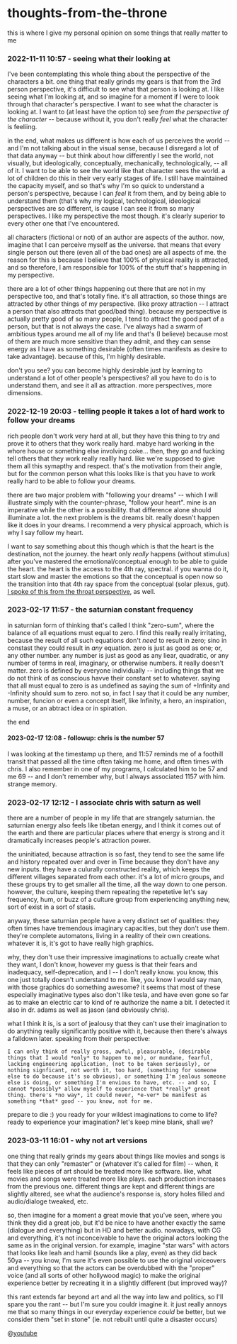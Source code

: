# thoughts-from-the-throne

this is where I give my personal opinion on some things that really matter to me

### 2022-11-11 10:57 - seeing what their looking at

I've been contemplating this whole thing about the perspective of the characters a bit. one thing that really grinds my gears is that from the 3rd person perspective, it's difficult to see what that person is looking at. I like seeing what I'm looking at, and so imagine for a moment if I were to look through that character's perspective. I want to see what the character is looking at. I want to (at least have the option to) see *from the perspective of the character* -- because without it, you don't really *feel* what the character is feeliing.

in the end, what makes us different is how each of us perceives the world -- and I'm not talking about in the visual sense, because I disregard a lot of that data anyway -- but think about how differently I see the world, not visually, but ideologically, conceptually, mechanically, technologically, -- all of it. I want to be able to see the world like that character sees the world. a lot of children do this in their very early stages of life. I still have maintained the capacity myself, and so that's why I'm so quick to understand a person's perspective, because I can *feel* it from them, and by being able to understand them (that's why my logical, technological, ideological perspectives are so different, is cause I can see it from so many perspectives. I like my perspective the most though. it's clearly superior to every other one that I've encountered.

all characters (fictional or not) of an author are aspects of the author. now, imagine that I can perceive myself as the universe. that means that every single person out there (even all of the bad ones) are all aspects of me. the reason for this is because I believe that 100% of physical reality is attracted, and so therefore, I am responsible for 100% of the stuff that's happening in my perspective.

there are a lot of other things happening out there that are not in my perspective too, and that's totally fine. it's all attraction, so those things are attracted by other things of my perspective. (like proxy attraction -- I attract a person that also attracts that good/bad thing). because my perspective is actually pretty good of so many people, I tend to attract the good part of a person, but that is not always the case. I've always had a swarm of ambitious types around me all of my life and that's (I believe) because most of them are much more sensitive than they admit, and they can sense energy as I have as something desirable (often times manifests as desire to take advantage). because of this, I'm highly desirable.

don't you see? you can become highly desirable just by learning to understand a lot of other people's perspectives? all you have to do is to understand them, and see it all as attraction. more perspectives, more dimensions.

### 2022-12-19 20:03 - telling people it takes a lot of hard work to follow your dreams

rich people don't work very hard at all, but they have this thing to try and prove it to others that they work really hard. mabye hard working in the whore house or something else involving coke... then, they go and fucking tell others that they work really reallly hard. like we're supposed to give them all this symapthy and respect. that's the motivation from their angle, but for the common person what this looks like is that you have to work really hard to be able to follow your dreams.

there are two major problem with "following your dreams" -- which I will illustrate simply with the counter-phrase, "follow your heart". mine is an imperative while the other is a possibility. that difference alone should illuminate a lot. the next problem is the dreams bit. really doesn't happen like it does in your dreams. I recommend a very physical approach, which is why I say follow my heart.

I want to say something about this though which is that the heart is the destination, not the journey. the heart only *really* happens (without stimulus) after you've mastered the emotional/conceptual enough to be able to guide the heart. the heart is the access to the 4th ray, spectral. if you wanna do it, start slow and master the emotions so that the conceptual is open now so the transition into that 4th ray space from the conceptual (solar plexus, gut). [I spoke of this from the throat perspective](/vapidshamen.md#2022-12-19-1940---the-way-of-the-whale), as well.

### 2023-02-17 11:57 - the saturnian constant frequency

in saturnian form of thinking that's called I think "zero-sum", where the balance of all equations must equal to zero. I find this really really irritating, because the result of all such equations don't *need* to result in zero; sino in constast they could result in *any* equation. zero is just as good as one; or, any other number. any number is just as good as any liear, quadratic, or any number of terms in real, imaginary, or otherwise numbers. it really doesn't matter. zero is defined by everyone individually -- including things that we do not think of as conscious havve their constant set to whatever. saying that all must equal to zero is as undefined as saying the sum of +Infinity and -Infinity should sum to zero. not so, in fact I say that it could be any number, number, funcion or even a concept itself, like Infinity, a hero, an inspiration, a muse, or an abtract idea or in spiration.

the      end

#### 2023-02-17 12:08 - followup: chris is the number 57

I was looking at the timestamp up there, and 11:57 reminds me of a foothill transit that passed all the time often taking me home, and often times with chris. I also remember in one of my programs, I calculated him to be 57 and me 69 -- and I don't remember why, but I always associated 1157 with him. strange memory.

### 2023-02-17 12:12 - I associate chris with saturn as well

there are a number of people in my life that are strangely saturnian. the saturnian energy also feels like tibetan energy, and I think it comes out of the earth and there are particular places where that energy is strong and it dramatically increases people's attraction power.

the uninitiated, because attraction is so fast, they tend to see the same life and history repeated over and over in Time because they don't have any new inputs. they have a culurally constructed reality, which keeps the different villages separated from each other. it's a lot of micro groups, and these groups try to get smaller all the time, all the way down to one person. however, the culture, keeping them repeating the repetetive let's say frequency, hum, or buzz of a culture group from experiencing anything new, sort of exist in a sort of stasis.

anyway, these saturnian people have a very distinct set of qualities: they often times have tremendous imaginary capacities, but they don't use them. they're complete automatons, living in a reality of their own creations. whatever it is, it's got to have really high graphics.

why, they don't use their impressive imaginations to actually create what they want, I don't know, however my guess is that their fears and inadequacy, self-deprecation, and I -- I don't really know. you know, this one just totally doesn't understand to me. like, you know I would say man, with those graphics do something awesome? it seems that most of these especially imaginative types also don't like tesla, and have even gone so far as to make an electric car to kind of re authorize the name a bit. I detected it also in dr. adams as well as jason (and obviously chris).

what I think it is, is a sort of jealousy that they can't use their imagination to do anything really significantly positive with it, because then there's always a falldown later. speaking from their perspective:

    I can only think of really gross, awful, pleasurable, (desirable things that I would *only* to happen to me), or mundane, fearful, lacking engineering application, (not to be taken seriously), or nothing signficant, not worth it, too hard, (something for someone else to do because it's so obvious), or something I'm jealous someone else is doing, or something I'm envious to have, etc. -- and so, I cannot *possibly* allow myself to experience that *really* great thing. there's *no way*, it could never, *e-ver* be manifest as something *that* good -- you know, not for me.

prepare to die :) you ready for your wildest imaginations to come to life? ready to experience your imagination? let's keep mine blank, shall we?

### 2023-03-11 16:01 - why not art versions

one thing that really grinds my gears about things like movies and songs is that they can only "remaster" or (whatever it's called for film) -- when, it feels like pieces of art should be treated more like software. like, what movies and songs were treated more like plays. each production increases from the previous one. different things are kept and different things are slightly altered, see what the audience's response is, story holes filled and audio/dialoge tweaked, etc.

so, then imagine for a moment a great movie that you've seen, where you think they did a great job, but it'd be nice to have another exactly the same (dialogue and everything) but in HD and better audio. nowadays, with CG and everything, it's not inconceivable to have the original actors looking the same as in the original version. for example, imagine "star wars" with actors that looks like leah and hamil (sounds like a play, even) as they did back 50ya -- you know, I'm sure it's even possible to use the original voiceovers and everything so that the actors can be overdubbed with the "proper" voice (and all sorts of other hollywood magic) to make the original experience better by recreating it in a slightly different (but improved way)?

this rant extends far beyond art and all the way into law and politics, so I'll spare you the rant -- but I'm sure you couldr imagine it. it just really annoys me that so many things in our everyday experience *could* be better, but we consider them "set in stone" (ie. not rebuilt until quite a disaster occurs)

@[youtube](https://youtu.be/reGlno9aUpw)
